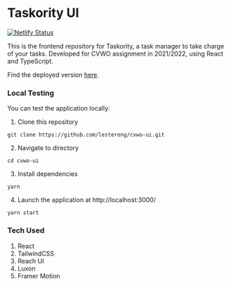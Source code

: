# Taskority UI
[![Netlify Status](https://api.netlify.com/api/v1/badges/e9715f0e-742b-4149-a174-53107a8fcb20/deploy-status)](https://app.netlify.com/sites/taskority/deploys)

This is the frontend repository for Taskority, a task manager to take charge of your tasks. Developed for CVWO assignment in 2021/2022, using React and TypeScript.

Find the deployed version [here](https://taskority.lesterong.com).

### Local Testing
You can test the application locally:
1. Clone this repository
```
git clone https://github.com/lesterong/cvwo-ui.git
```
2. Navigate to directory
```
cd cvwo-ui
```
3. Install dependencies
```
yarn
```
4. Launch the application at http://localhost:3000/
 ```
 yarn start 
 ```

### Tech Used
1. React
2. TailwindCSS
3. Reach UI
4. Luxon
5. Framer Motion